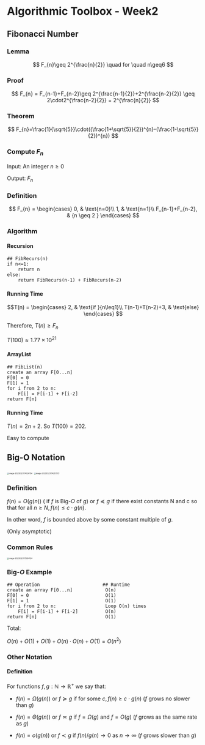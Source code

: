 # Algorithmic Toolbox - Week2

## Fibonacci Number

### Lemma

$$
F_{n}\geq 2^{\frac{n}{2}} \quad for \quad n\geq6
$$

###  Proof 

$$
F_{n} = F_{n-1}+F_{n-2}\geq 2^{\frac{n-1}{2}}+2^{\frac{n-2}{2}} \geq 2\cdot2^{\frac{n-2}{2}} = 2^{\frac{n}{2}}
$$

### Theorem

$$
F_{n}=\frac{1}{\sqrt{5}}\cdot((\frac{1+\sqrt{5}}{2})^{n}-(\frac{1-\sqrt{5}}{2})^{n})
$$

### Compute $F_n$

Input: An integer $n\geq0$

Output: $F_n$

### Definition


$$
F_{n} = 
\begin{cases}
0, & \text{n=0}\\
1, & \text{n=1}\\
F_{n-1}+F_{n-2}, & {n \geq 2 }
\end{cases}
$$

### Algorithm

#### Recursion

```text
## FibRecurs(n)
if n<=1:
    return n
else:
    return FibRecurs(n-1) + FibRecurs(n-2)
```

#### Running Time

$$T(n) = 
\begin{cases}
2, & \text{if }{n\leq1}\\
T(n-1)+T(n-2)+3, & \text{else}
\end{cases}
$$

Therefore, $T(n)\geq F_n$ 

$T(100)\approx 1.77\times10^{21}$

#### ArrayList

```text
## FibList(n)
create an array F[0...n]
F[0] = 0
F[1] = 1
for i from 2 to n:
    F[i] = F[i-1] + F[i-2]
return F[n]
```

#### Running Time

$T(n) = 2n+2.$ So $T(100) = 202$.

Easy to compute

## Big-O Notation

<img src="C:\Users\百分之98\AppData\Roaming\Typora\typora-user-images\image-20230323174024154.png" alt="image-20230323174024154" style="zoom:33%;" />

<img src="C:\Users\百分之98\AppData\Roaming\Typora\typora-user-images\image-20230323174257972.png" alt="image-20230323174257972" style="zoom:33%;" />

### Definition

$f(n)=O(g(n))$ ( if $f$ is Big-$O$ of $g$) or $f\preceq g$ if there exist constants N and c so that for all $n\geq N, f(n)\leq c\cdot g(n)$.

In other word, $f$ is bounded above by some constant multiple of $g$.

(Only asymptotic)

### Common Rules

<img src="C:\Users\百分之98\AppData\Roaming\Typora\typora-user-images\image-20230323175804124.png" alt="image-20230323175804124" style="zoom:33%;" />

### Big-$O$ Example

```text
## Operation                       ## Runtime
create an array F[0...n]            O(n)
F[0] = 0                            O(1)
F[1] = 1                            O(1)
for i from 2 to n:                  Loop O(n) times
    F[i] = F[i-1] + F[i-2]          O(n)
return F[n]                         O(1)
```

Total:

$O(n)+O(1)+O(1)+O(n)\cdot O(n) +O(1) = O(n^2)$

### Other Notation

#### Definition

For functions $f, g: \mathbb{N} \rightarrow \mathbb{R^+}$ we say that:

- $f(n)=\Omega(g(n))$ or $f \succeq g$ if for some $c, f(n) \geq c\cdot g(n)$ ($f$ grows no slower than $g$)

-  $f(n)=\Theta(g(n))$ or $f \asymp g$ if $f=\Omega(g)$ and $f=O(g)$ ($f$ grows as the same rate as $g$)
- $f(n)=o(g(n))$ or $f \prec g$ if $f(n)/g(n) \rightarrow 0$ as $n \rightarrow \infty$ ($f$ grows slower than $g$)
